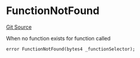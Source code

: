 # FunctionNotFound
[Git Source](https://github.com/thrackle-io/tron/blob/1a1d6b2809bc510780a53bad6853fa1ef1652aab/src/client/token/handler/diamond/HandlerDiamond.sol)

When no function exists for function called


```solidity
error FunctionNotFound(bytes4 _functionSelector);
```

